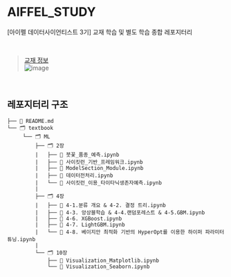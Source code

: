 # AIFFEL_STUDY
[아이펠 데이터사이언티스트 3기] 교재 학습 및 별도 학습 종합 레포지터리

<br>

> [교재 정보](https://wikibook.co.kr/pymlrev2/)<br>
![image](https://github.com/user-attachments/assets/c10ef5ae-6175-4532-8a5e-bfa0062de581)

<br>

## 레포지터리 구조
```
├── 📑 README.md
└── 🗂 textbook
     └── 🗂 ML
         ├── 🗂 2장
         |   ├── 📑 붓꽃_품종_예측.ipynb
         |   ├── 📑 사이킷런_기반_프레임워크.ipynb
         |   ├── 📑 ModelSection_Module.ipynb
         |   ├── 📑 데이터전처리.ipynb
         |   └── 📑 사이킷런_이용_타이타닉생존자예측.ipynb
         |
         ├── 🗂 4장
         |   ├── 📑 4-1.분류 개요 & 4-2. 결정 트리.ipynb
         |   ├── 📑 4-3. 앙상블학습 & 4-4.랜덤포레스트 & 4-5.GBM.ipynb
         |   ├── 📑 4-6. XGBoost.ipynb
         |   ├── 📑 4-7. LightGBM.ipynb
         |   └── 📑 4-8. 베이지안 최적화 기반의 HyperOpt를 이용한 하이퍼 파라미터 튜닝.ipynb
         |
         └── 🗂 10장
             ├── 📑 Visualization_Matplotlib.ipynb
             └── 📑 Visualization_Seaborn.ipynb


```
